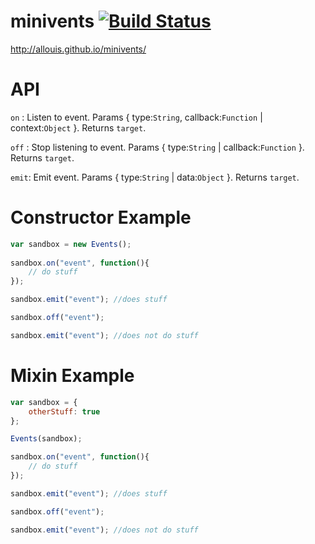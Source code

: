 # minivents [![Build Status](https://travis-ci.org/allouis/minivents.svg?branch=master)](https://travis-ci.org/allouis/minivents)

http://allouis.github.io/minivents/

# API

`on` : Listen to event. Params { type:`String`, callback:`Function` | context:`Object` }. Returns `target`.
    
`off` : Stop listening to event. Params { type:`String` | callback:`Function` }. Returns `target`.
    
`emit`: Emit event. Params { type:`String` | data:`Object` }. Returns `target`.
    
# Constructor Example
```javascript
var sandbox = new Events();
    
sandbox.on("event", function(){
    // do stuff
});

sandbox.emit("event"); //does stuff

sandbox.off("event");

sandbox.emit("event"); //does not do stuff
```    
# Mixin Example
```javascript
var sandbox = {
    otherStuff: true
};

Events(sandbox);

sandbox.on("event", function(){
    // do stuff
});

sandbox.emit("event"); //does stuff

sandbox.off("event");

sandbox.emit("event"); //does not do stuff
```
